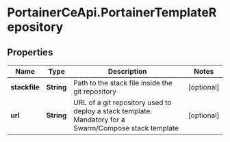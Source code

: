 # PortainerCeApi.PortainerTemplateRepository

## Properties
Name | Type | Description | Notes
------------ | ------------- | ------------- | -------------
**stackfile** | **String** | Path to the stack file inside the git repository | [optional] 
**url** | **String** | URL of a git repository used to deploy a stack template. Mandatory for a Swarm/Compose stack template | [optional] 


